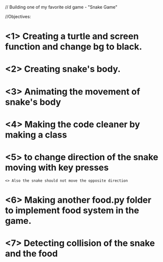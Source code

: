 // Building one of my favorite old game - "Snake Game"

//Objectives:

# <1> Creating a turtle and screen function and change bg to black.
# <2> Creating snake's body.
# <3> Animating the movement of snake's body
# <4> Making the code cleaner by making a class
# <5> to change direction of the snake moving with key presses
    <> Also the snake should not move the opposite direction
# <6> Making another food.py folder to implement food system in the game.
# <7> Detecting collision of the snake and the food